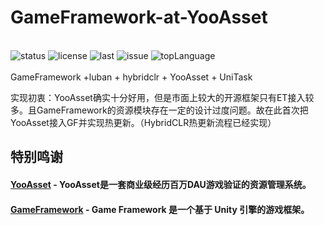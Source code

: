 # GameFramework-at-YooAsset
<br>
  <a style="text-decoration:none">
    <img src="https://img.shields.io/badge/Unity%20Ver-2019.4.12++-blue.svg?style=flat-square" alt="status" />
  </a>
  <a style="text-decoration:none">
    <img src="https://img.shields.io/github/license/ALEXTANGXIAO/GameFramework-at-YooAsset" alt="license" />
  </a>
  <a style="text-decoration:none">
    <img src="https://img.shields.io/github/last-commit/ALEXTANGXIAO/GameFramework-at-YooAsset" alt="last" />
  </a>
  <a style="text-decoration:none">
    <img src="https://img.shields.io/github/issues/ALEXTANGXIAO/GameFramework-at-YooAsset" alt="issue" />
  </a>
  <a style="text-decoration:none">
    <img src="https://img.shields.io/github/languages/top/ALEXTANGXIAO/GameFramework-at-YooAsset" alt="topLanguage" />
  </a>
  <br>

  <br>
GameFramework +luban + hybridclr + YooAsset + UniTask

实现初衷：YooAsset确实十分好用，但是市面上较大的开源框架只有ET接入较多。且GameFramework的资源模块存在一定的设计过度问题。故在此首次把YooAsset接入GF并实现热更新。（HybridCLR热更新流程已经实现）

## <strong>特别鸣谢
#### <a href="https://github.com/tuyoogame/YooAsset"><strong>YooAsset</strong></a> - YooAsset是一套商业级经历百万DAU游戏验证的资源管理系统。

#### <a href="https://github.com/EllanJiang/GameFramework"><strong>GameFramework</strong></a> - Game Framework 是一个基于 Unity 引擎的游戏框架。
